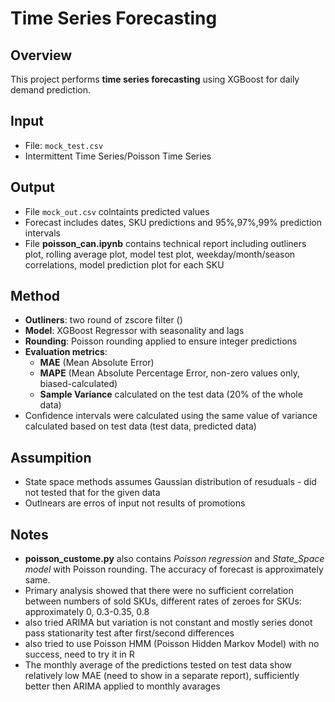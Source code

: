 # Time Series Forecasting

## Overview
This project performs **time series forecasting** using XGBoost for daily demand prediction.

## Input
- File: `mock_test.csv`  
- Intermittent Time Series/Poisson Time Series  

## Output
- File `mock_out.csv` colntaints predicted values  
- Forecast includes dates, SKU predictions and  95%,97%,99% prediction intervals
- File **poisson_can.ipynb** contains technical report including outliners plot, rolling average plot, model test plot, weekday/month/season correlations, model prediction plot for each SKU 

## Method
- **Outliners**: two round of zscore filter ()
- **Model**: XGBoost Regressor with seasonality and lags
- **Rounding**: Poisson rounding applied to ensure integer predictions  
- **Evaluation metrics**:
  - **MAE** (Mean Absolute Error)  
  - **MAPE** (Mean Absolute Percentage Error, non-zero values only, biased-calculated)  
  - **Sample Variance** calculated on the test data (20% of the whole data)
- Confidence intervals were calculated using the same value of variance calculated based on test data (test data, predicted data)

## Assumpition
- State space methods assumes Gaussian distribution of resuduals - did not tested that for the given data
- Outlnears are erros of input not results of promotions

## Notes
- **poisson_custome.py** also contains _Poisson regression_ and _State_Space model_ with Poisson rounding. The accuracy of forecast is approximately same.
- Primary analysis showed that there were no sufficient correlation  between numbers of sold SKUs, different rates of zeroes for SKUs: approximately 0, 0.3-0.35, 0.8
- also tried ARIMA but variation is not constant and mostly series donot pass stationarity test after first/second differences
- also tried to use Poisson HMM (Poisson Hidden Markov Model) with no success, need to try it in R
- The monthly average of the predictions tested on test data show relatively low MAE (need to show in a separate report), sufficiently better then ARIMA applied to monthly avarages 
